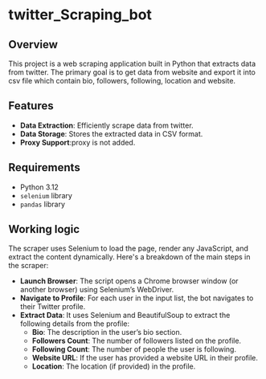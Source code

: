 # twitter_Scraping_bot

## Overview

This project is a web scraping application built in Python that extracts data from twitter. The primary goal is to get data from website and export it into csv file which contain bio, followers, following, location and website.

## Features

- **Data Extraction**: Efficiently scrape data from twitter.
- **Data Storage**: Stores the extracted data in CSV format.
- **Proxy Support**:proxy is not added.

## Requirements

- Python 3.12
- `selenium` library 
- `pandas` library

## Working logic

The scraper uses Selenium to load the page, render any JavaScript, and extract the content dynamically. Here's a breakdown of the main steps in the scraper:

- **Launch Browser**: The script opens a Chrome browser window (or another browser) using Selenium’s WebDriver.
- **Navigate to Profile**: For each user in the input list, the bot navigates to their Twitter profile.
- **Extract Data**: It uses Selenium and BeautifulSoup to extract the following details from the profile:
    - **Bio**: The description in the user’s bio section.
    - **Followers Count**: The number of followers listed on the profile.
    - **Following Count**: The number of people the user is following.
    - **Website URL**: If the user has provided a website URL in their profile.
    - **Location**: The location (if provided) in the profile.
